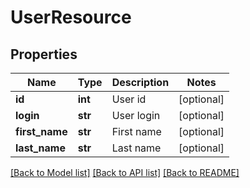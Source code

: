 # UserResource

## Properties
Name | Type | Description | Notes
------------ | ------------- | ------------- | -------------
**id** | **int** | User id | [optional] 
**login** | **str** | User login | [optional] 
**first_name** | **str** | First name | [optional] 
**last_name** | **str** | Last name | [optional] 

[[Back to Model list]](../README.md#documentation-for-models) [[Back to API list]](../README.md#documentation-for-api-endpoints) [[Back to README]](../README.md)


